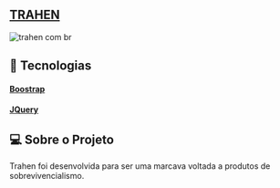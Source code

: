  
## [TRAHEN](https://trahen.com.br)

 

![trahen com br](https://user-images.githubusercontent.com/44026898/152401758-dad842b2-9a82-42c7-983e-9907a595b514.png)

## 🎈 Tecnologias 
#### [Boostrap](https://getbootstrap.com/)
#### [JQuery](https://jquery.com/)

## 💻 Sobre o Projeto
Trahen foi desenvolvida para ser uma marcava voltada a produtos de sobrevivencialismo.
